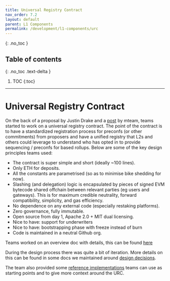 ```yaml
---
title: Universal Registry Contract
nav_order: 7.2
layout: default
parent: L1 Components
permalink: /development/l1-components/urc
---
```

{: .no_toc }

## Table of contents
{: .no_toc .text-delta }

1. TOC
{:toc}

---
# Universal Registry Contract
On the back of a proposal by Justin Drake and a [post](https://ethresear.ch/t/credibly-neutral-preconfirmation-collateral-the-preconfirmation-registry/19634) by mteam, teams started to work on a universal registry contract. The point of the contract is to have a standardized registration process for preconfs (or other commitments) from proposers and have a unified registry that L2s and others could leverage to understand who has opted in to provide sequencing / preconfs for based rollups. Below are some of the key design principles teams used: 

- The contract is super simple and short (ideally ~100 lines).
- Only ETH for deposits.
- All the constants are parametrised (so as to minimise bike shedding for now).
- Slashing (and delegation) logic is encapsulated by pieces of signed EVM bytecode shared offchain between relevant parties (eg users and gateways). This is for maximum credible neutrality, forward compatibility, simplicity, and gas efficiency.
- No dependence on any external code (especially restaking platforms).
- Zero governance, fully immutable.
- Open source from day 1, Apache 2.0 + MIT dual licensing.
- Nice to have: support for underwriters
- Nice to have: bootstrapping phase with freeze instead of burn
- Code is maintained in a neutral Github org.

Teams worked on an overview doc with details, this can be found [here](https://github.com/eth-fabric/urc/blob/main/docs/overview.md)

During the design process there was quite a bit of iteration. More details on this can be found in some docs we maintained around [design decisions](https://github.com/eth-fabric/urc/blob/main/docs/decisions.md).

The team also provided some [reference implementations](https://github.com/eth-fabric/urc/tree/main/example) teams can use as starting points and to give more context around the URC. 
